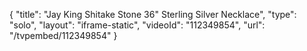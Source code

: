 {
    "title": "Jay King Shitake Stone 36\" Sterling Silver Necklace",
    "type": "solo",
    "layout": "iframe-static",
    "videoId": "112349854",
    "url": "\/tvpembed\/112349854"
}